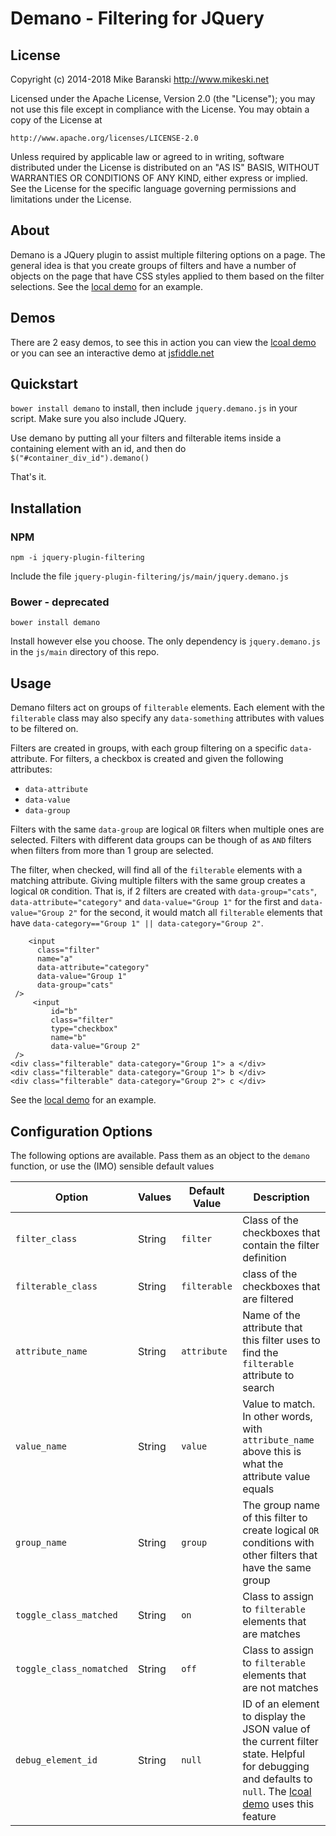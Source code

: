 # Demano - Filtering for JQuery

## License ##

Copyright (c) 2014-2018 Mike Baranski <http://www.mikeski.net>

Licensed under the Apache License, Version 2.0 (the "License");
you may not use this file except in compliance with the License.
You may obtain a copy of the License at

    http://www.apache.org/licenses/LICENSE-2.0

Unless required by applicable law or agreed to in writing, software
distributed under the License is distributed on an "AS IS" BASIS,
WITHOUT WARRANTIES OR CONDITIONS OF ANY KIND, either express or implied.
See the License for the specific language governing permissions and
limitations under the License.

## About ##

Demano is a JQuery plugin to assist multiple filtering options on a page.  The general idea is that you create groups of filters and have a number of objects on the page that have CSS styles applied to them based on the filter selections.  See the [local demo](https://jsfiddle.net/mbaranski/q2rarzfn/ "Demano Example") for an example.

## Demos ##

There are 2 easy demos, to see this in action you can view the [lcoal demo](https://jsfiddle.net/mbaranski/q2rarzfn/ "Demano Example") or you can see an interactive demo at [jsfiddle.net](https://jsfiddle.net/mbaranski/q2rarzfn/ "JSFiddle Demano")

## Quickstart ##

`bower install demano` to install, then include `jquery.demano.js` in your script.  Make sure you also include JQuery.

Use demano by putting all your filters and filterable items inside a containing element with an id, and then do `$("#container_div_id").demano()`

That's it.

## Installation ##

### NPM

`npm -i jquery-plugin-filtering`

Include the file `jquery-plugin-filtering/js/main/jquery.demano.js`

### Bower - deprecated

`bower install demano`

Install however else you choose.  The only dependency is `jquery.demano.js` in the `js/main` directory of this repo.

## Usage ##

Demano filters act on groups of `filterable` elements.  Each element with the `filterable` class may also specify any `data-something` attributes with values to be filtered on.

Filters are created in groups, with each group filtering on a specific `data-` attribute.  For filters, a checkbox is created and given the following attributes:

* `data-attribute`
* `data-value`
* `data-group`

Filters with the same `data-group` are logical `OR` filters when multiple ones are selected.  Filters with different data groups can be though of as `AND` filters when filters from more than 1 group are selected.

The filter, when checked, will find all of the `filterable` elements with a matching attribute.  Giving multiple filters with the same group creates a logical `OR` condition.  That is, if 2 filters are created with `data-group="cats"`, `data-attribute="category"` and `data-value="Group 1"` for the first and `data-value="Group 2"` for the second, it would match all `filterable` elements that have `data-category=="Group 1" || data-category="Group 2"`.

    	<input
		  class="filter"
		  name="a"
		  data-attribute="category"
		  data-value="Group 1"
		  data-group="cats"
	 />
         <input
	         id="b"
	         class="filter"
	         type="checkbox"
	         name="b"
	         data-value="Group 2"
	 />
	<div class="filterable" data-category="Group 1"> a </div>
	<div class="filterable" data-category="Group 1"> b </div>
	<div class="filterable" data-category="Group 2"> c </div>

See the [local demo](https://jsfiddle.net/mbaranski/q2rarzfn/ "Demano Example") for an example.

## Configuration Options
The following options are available.  Pass them as an object to the `demano` function, or use the (IMO) sensible default values

|Option | Values | Default Value | Description |
--------|--------|---------------|-------------|
| `filter_class` | String | `filter` | Class of the checkboxes that contain the filter definition |
| `filterable_class` | String | `filterable` | class of the checkboxes that are filtered |
| `attribute_name` | String | `attribute` | Name of the attribute that this filter uses to find the `filterable` attribute to search |
| `value_name` | String | `value`  | Value to match.  In other words, with `attribute_name` above this is what the attribute value equals |
| `group_name` | String | `group` | The group name of this filter to create logical `OR` conditions with other filters that have the same group |
| `toggle_class_matched` | String | `on` | Class to assign to `filterable` elements that are matches |
| `toggle_class_nomatched` | String | `off` | Class to assign to `filterable` elements that are not matches |
| `debug_element_id` | String | `null` | ID of an element to display the JSON value of the current filter state.  Helpful for debugging and defaults to `null`.  The [lcoal demo](https://jsfiddle.net/mbaranski/q2rarzfn/ "Demano Example") uses this feature |
